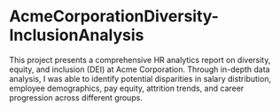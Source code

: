 # AcmeCorporationDiversity-InclusionAnalysis
This project presents a comprehensive HR analytics report on diversity, equity, and inclusion (DEI) at Acme Corporation. Through in-depth data analysis, I was able to identify potential disparities in salary distribution, employee demographics, pay equity, attrition trends, and career progression across different groups.
